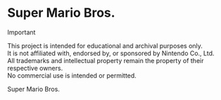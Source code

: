 # Super Mario Bros.

> [!IMPORTANT]
> This project is intended for educational and archival purposes only.  
> It is not affiliated with, endorsed by, or sponsored by Nintendo Co., Ltd.  
> All trademarks and intellectual property remain the property of their respective owners.  
> No commercial use is intended or permitted.

Super Mario Bros.
